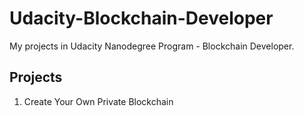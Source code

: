 # Udacity-Blockchain-Developer

My projects in Udacity Nanodegree Program - Blockchain Developer.

## Projects

1. Create Your Own Private Blockchain
